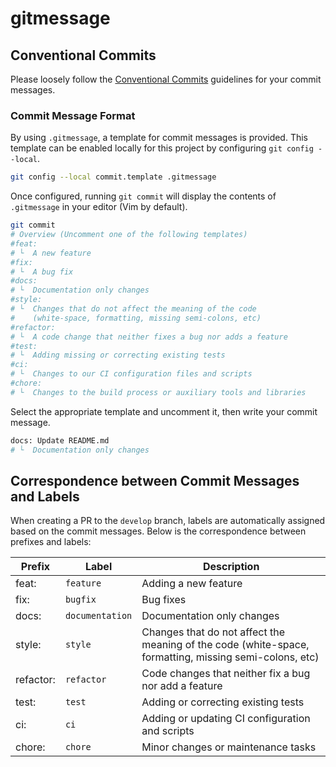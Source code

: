 
# gitmessage

## Conventional Commits

Please loosely follow the [Conventional Commits](https://www.conventionalcommits.org/en/v1.0.0/) guidelines for your commit messages.

### Commit Message Format

By using `.gitmessage`, a template for commit messages is provided. This template can be enabled locally for this project by configuring `git config --local`.

```bash
git config --local commit.template .gitmessage
```

Once configured, running `git commit` will display the contents of `.gitmessage` in your editor (Vim by default).

```bash
git commit
# Overview (Uncomment one of the following templates)
#feat: 
# └  A new feature
#fix:
# └  A bug fix
#docs:
# └  Documentation only changes
#style:
# └  Changes that do not affect the meaning of the code
#    (white-space, formatting, missing semi-colons, etc)
#refactor:
# └  A code change that neither fixes a bug nor adds a feature
#test:
# └  Adding missing or correcting existing tests
#ci:
# └  Changes to our CI configuration files and scripts
#chore:
# └  Changes to the build process or auxiliary tools and libraries

```

Select the appropriate template and uncomment it, then write your commit message.

```bash
docs: Update README.md
# └  Documentation only changes
```

## Correspondence between Commit Messages and Labels

When creating a PR to the `develop` branch, labels are automatically assigned based on the commit messages.
Below is the correspondence between prefixes and labels:

| Prefix | Label | Description |
|---|---|---|
|feat: | `feature` | Adding a new feature |
|fix: | `bugfix` | Bug fixes |
|docs: | `documentation` | Documentation only changes |
|style: | `style` | Changes that do not affect the meaning of the code (white-space, formatting, missing semi-colons, etc) |
|refactor: | `refactor` | Code changes that neither fix a bug nor add a feature |
|test: | `test` | Adding or correcting existing tests |
|ci: | `ci` | Adding or updating CI configuration and scripts |
|chore: | `chore` | Minor changes or maintenance tasks |
